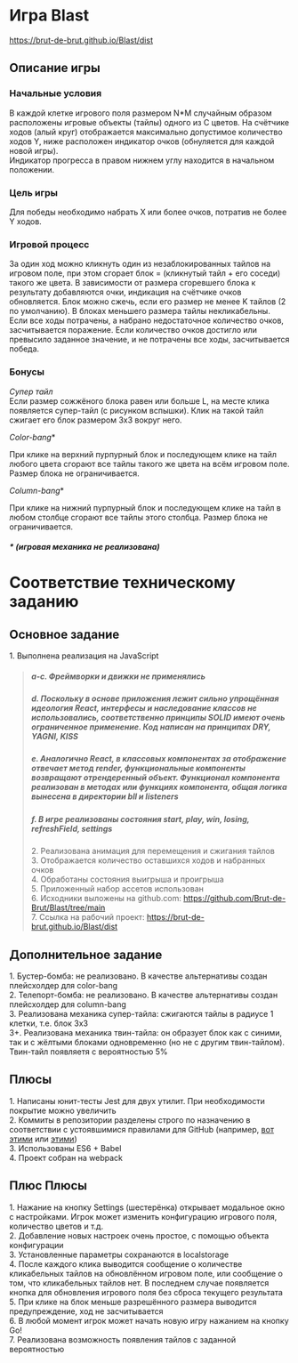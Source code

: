 # Игра Blast

https://brut-de-brut.github.io/Blast/dist

## **Описание игры**

### **Начальные условия**

В каждой клетке игрового поля размером N\*M случайным образом расположены игровые объекты (тайлы) одного из C цветов. На счётчике ходов (алый круг) отображается максимально допустимое количество ходов Y, ниже расположен индикатор очков (обнуляется для каждой новой игры).  
Индикатор прогресса в правом нижнем углу находится в начальном положении.

### **Цель игры**

Для победы необходимо набрать X или более очков, потратив не более Y ходов.

### **Игровой процесс**

За один ход можно кликнуть один из незаблокированных тайлов на игровом поле, при этом сгорает блок = (кликнутый тайл + его соседи) такого же цвета. В зависимости от размера сгоревшего блока к результату добавляются очки, индикация на счётчике очков обновляется.
Блок можно сжечь, если его размер не менее K тайлов (2 по умолчанию). В блоках меньшего размера тайлы некликабельны.
Если все ходы потрачены, а набрано недостаточное количество очков, засчитывается поражение.
Если количество очков достигло или превысило заданное значение, и не потрачены все ходы, засчитывается победа.

### **Бонусы**

_Супер тайл_  
Если размер сожжёного блока равен или больше L, на месте клика появляется супер-тайл (с рисунком вспышки). Клик на такой тайл сжигает его блок размером 3х3 вокруг него.

_Color-bang_\*

При клике на верхний пурпурный блок и последующем клике на тайл любого цвета сгорают все тайлы такого же цвета на всём игровом поле. Размер блока не ограничивается.

_Column-bang_\*

При клике на нижний пурпурный блок и последующем клике на тайл в любом столбце сгорают все тайлы этого столбца. Размер блока не ограничивается.

##### \* (игровая механика не реализована)

# Соответствие техническому заданию

## **Основное задание**

1\. Выполнена реализация на JavaScript

> ##### a-c. Фреймворки и движки не применялись
>
> ##### d. Поскольку в основе приложения лежит сильно упрощённая идеология React, интерфесы и наследование классов не использовались, соответственно принципы SOLID имеют очень ограниченное применение. Код написан на принципах DRY, YAGNI, KISS
>
> ##### e. Аналогично React, в классовых компонентах за отображение отвечает метод render, функциональные компоненты возвращают отрендеренный объект. Функционал компонента реализован в методах или функциях компонента, общая логика вынесена в директории bll и listeners
>
> ##### f. В игре реализованы состояния start, play, win, losing, refreshField, settings
>
> 2\. Реализована анимация для перемещения и сжигания тайлов  
> 3\. Отображается количество оставшихся ходов и набранных очков  
> 4\. Обработаны состояния выигрыша и проигрыша  
> 5\. Приложенный набор ассетов использован  
> 6\. Исходники выложены на github.com: <https://github.com/Brut-de-Brut/Blast/tree/main>  
> 7\. Ссылка на рабочий проект: <https://brut-de-brut.github.io/Blast/dist>

## **Дополнительное задание**

1\. Бустер-бомба: не реализовано. В качестве альтернативы создан плейсхолдер для color-bang  
2\. Телепорт-бомба: не реализовано. В качестве альтернативы создан плейсхолдер для column-bang  
3\. Реализована механика супер-тайла: сжигаются тайлы в радиусе 1 клетки, т.е. блок 3х3  
3+\. Реализована механика твин-тайла: он образует блок как с синими, так и с жёлтыми блоками одновременно (но не с другим твин-тайлом). Твин-тайл появляетя с вероятностью 5%

## **Плюсы**

1\. Написаны юнит-тесты Jest для двух утилит. При необходимости покрытие можно увеличить  
2\. Коммиты в репозитории разделены строго по назначению в соответствии с устоявшимися правилами для GitHub (например, [вот этими](https://gist.github.com/bibendi/7941823) или [ этими](https://www.conventionalcommits.org/ru/v1.0.0-beta.2/))  
3\. Использованы ES6 + Babel  
4\. Проект собран на webpack

## **Плюс Плюсы**

1\. Нажание на кнопку Settings (шестерёнка) открывает модальное окно с настройками. Игрок может изменить конфигурацию игрового поля, количество цветов и т.д.  
2\. Добавление новых настроек очень простое, с помощью объекта конфигурации  
3\. Установленные параметры сохранаются в localstorage  
4\. После каждого клика выводится сообщение о количестве кликабельных тайлов на обновлённом игровом поле, или сообщение о том, что кликабельных тайлов нет. В последнем случае появляется кнопка для обновления игрового поля без сброса текущего результата  
5\. При клике на блок меньше разрешённого размера выводится предупреждение, ход не засчитывается  
6\. В любой момент игрок может начать новую игру нажанием на кнопку Go!  
7\. Реализована возможность появления тайлов с заданной вероятностью
